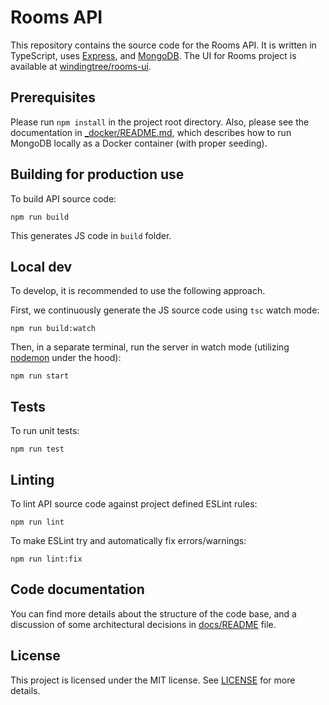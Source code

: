 # Rooms API

This repository contains the source code for the Rooms API. It is written in TypeScript, uses [Express](https://expressjs.com/), and [MongoDB](https://www.mongodb.com/). The UI for Rooms project is available at [windingtree/rooms-ui](https://github.com/windingtree/rooms-ui).

## Prerequisites

Please run `npm install` in the project root directory. Also, please see the documentation in [_docker/README.md](./_docker/README.md), which describes how to run MongoDB locally as a Docker container (with proper seeding).

## Building for production use

To build API source code:

```shell
npm run build
```

This generates JS code in `build` folder.

## Local dev

To develop, it is recommended to use the following approach.

First, we continuously generate the JS source code using `tsc` watch mode:

```shell
npm run build:watch
```

Then, in a separate terminal, run the server in watch mode (utilizing [nodemon](https://www.npmjs.com/package/nodemon) under the hood):

```shell
npm run start
```

## Tests

To run unit tests:

```shell
npm run test
```

## Linting

To lint API source code against project defined ESLint rules:

```shell
npm run lint
```

To make ESLint try and automatically fix errors/warnings:

```shell
npm run lint:fix
```

## Code documentation

You can find more details about the structure of the code base, and a discussion of some architectural decisions in [docs/README](./docs/README.md) file.


## License

This project is licensed under the MIT license. See [LICENSE](./LICENSE) for more details.
